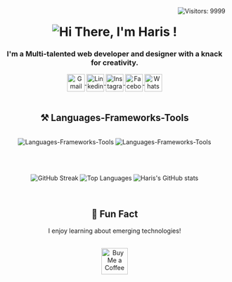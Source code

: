 <img align="right" src="https://visitor-badge.laobi.icu/badge?page_id=Az-Haris.Az-Haris" alt="Visitors: 9999" />

<h1 align="center">
    <img src="https://readme-typing-svg.herokuapp.com/?font=Righteous&size=35&center=true&vCenter=true&width=500&height=70&duration=4000&lines=Hi+There!+👋;+I'm+Haris!;" alt="Hi There, I'm Haris !" />
</h1>

<h3 align="center">I'm a Multi-talented web developer and designer with a knack for creativity.</h3>

<div align="center"> 
    <a href="mdalimuzzaman437@gmail.com">
      <img height="40" align="center" title="mdalimuzzaman437@gmail.com" src="https://cdn-icons-png.flaticon.com/128/5968/5968534.png" alt="Gmail" />
    </a>
  <a href="https://www.linkedin.com/in/alimuzzaman-haris/">
     <img height=40 align="center" src="https://cdn-icons-png.flaticon.com/128/145/145807.png" alt="Linkedin" />
  </a>
  <a href="https://www.instagram.com/alimuzzaman.haris/">
     <img height=40 align="center" src="https://cdn-icons-png.flaticon.com/128/15713/15713420.png" alt="Instagram" />
  </a>
    <a href="https://www.facebook.com/alimuzzaman.haris/">
     <img height=40 align="center" src="https://cdn-icons-png.flaticon.com/128/5968/5968764.png" alt="Facebook" />
  </a>
    <a href="https://wa.me/+8801405742311/">
     <img height=40 align="center" src="https://cdn-icons-png.flaticon.com/128/15713/15713434.png" alt="WhatsApp" />
  </a>
</div>

 <br/>
 
<h2 align="center">⚒️ Languages-Frameworks-Tools</h2>
<br/>
<div align="center">
    <img src="https://skillicons.dev/icons?i=html,css,bootstrap,tailwind,js,react,vscode,github,figma,git" alt="Languages-Frameworks-Tools" />
    <img src="https://skillicons.dev/icons?i=nodejs,express,javascript,typescript,express,firebase,mongodb,redux,c,nextjs,mysql" alt="Languages-Frameworks-Tools" /><br>
</div>

<br />
<br />
<br />

<p align="center">
    <img src="https://github-readme-streak-stats.herokuapp.com?user=Az-Haris&date_format=j%20M%5B%20Y%5D&card_width=595" alt="GitHub Streak" />
    <img src="https://github-readme-stats.vercel.app/api/top-langs/?username=Az-Haris&card_width=595&layout=compact" alt="Top Languages">
    <img src="https://github-readme-stats.vercel.app/api?username=Az-Haris&show_icons=true&count_private=true&rank_icon=github&theme=transparent&card_width=595" alt="Haris's GitHub stats">
</p>

<br />

<h2 align="center">🌈 Fun Fact</h2>
<p align="center">I enjoy learning about emerging technologies!</p>
<br />
<div align="center">
    <a href="https://buymeacoffee.com/ZfXvzCcYq0">
    <img height=60 src="https://www.codehim.com/wp-content/uploads/2022/09/bmc-button.png" alt="Buy Me a Coffee" />
</a>
</div>

